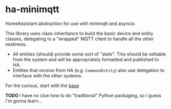 # ha-minimqtt
HomeAssistant abstraction for use with minimqtt and asyncio

This library uses class-inheritance to build the basic device and entity classes, delegating to a "wrapped" MQTT client
to handle all the other nastiness.

* All entities (should) provide some sort of "state". This should be settable from the system and will be appropriately
  formatted and published to HA.
* Entities that _receive_ from HA (e.g. `CommandEntity`) also use delegation to interface with the other systems.

For the curious, start with the [base](ha-minimqtt/base.py)

**TODO** I have no clue how to do "traditional" Python packaging, so I guess I'm gonna learn...
